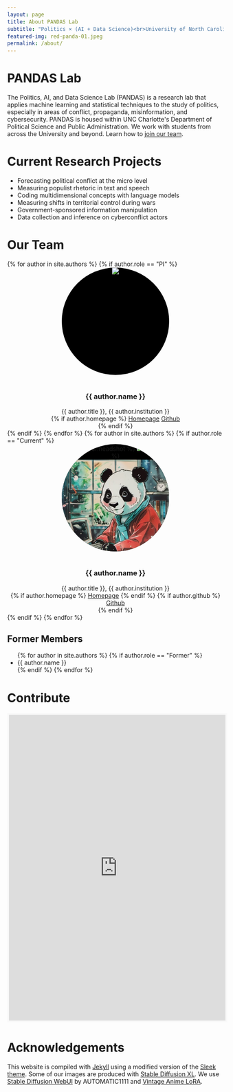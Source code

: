 ```yaml
---
layout: page
title: About PANDAS Lab
subtitle: "Politics × (AI + Data Science)<br>University of North Carolina at Charlotte"
featured-img: red-panda-01.jpeg
permalink: /about/
---
```


# PANDAS Lab

The Politics, AI, and Data Science Lab (PANDAS) is a research lab that applies machine learning and statistical techniques to the study of politics, especially in areas of conflict, propaganda, misinformation, and cybersecurity. PANDAS is housed within UNC Charlotte's Department of Political Science and Public Administration. We work with students from across the University and beyond. Learn how to [join our team](/join.html).

# Current Research Projects

* Forecasting political conflict at the micro level
* Measuring populist rhetoric in text and speech
* Coding multidimensional concepts with language models
* Measuring shifts in territorial control during wars
* Government-sponsored information manipulation
* Data collection and inference on cyberconflict actors

# Our Team
<a href="#team"></a>

<div class="post-list" style="justify-content: center" itemscope="" itemtype="http://schema.org/Blog">
            {% for author in site.authors %}
            {% if author.role == "PI" %}
            <div class="author-card">
              <center>
              <div style="min-width:250px; min-height:250px; max-width:250px; max-height:250px; border-radius:50%; overflow:hidden; background-color:black">
                <img src="{{ author.headshot }}" style="width:100%; margin:0; padding:0">
              </div><br>
               <h3>{{ author.name }}</h3>
               {{ author.title }}, {{ author.institution }} <br>
                {% if author.homepage %}
                  <a href="{{ author.homepage }}" class="label onwhite">Homepage</a> <a href="{{ author.github }}" class="label onwhite">Github</a> <br>
                {% endif %}
              </center>
            </div>
            {% endif %}
            {% endfor %}
            {% for author in site.authors %}
            {% if author.role == "Current" %}
            <div class="author-card">
              <center>
              <div style="min-width:250px; min-height:250px; max-width:250px; max-height:250px; border-radius:50%; overflow:hidden; background-color:black">
              	{% if author.headshot %}
                	<img src="{{ author.headshot }}" style="width:100%; margin:0; padding:0">
                {% else %}
                	<img src="/assets/img/panda-headshot.jpeg" style="width:100%; margin:0; padding:0">
                {% endif %}
              </div><br>
               <h3>{{ author.name }}</h3>
               {{ author.title }}, {{ author.institution }} <br>
                {% if author.homepage %}
                  <a href="{{ author.homepage }}" class="label onwhite">Homepage</a> 
                {% endif %}
                {% if author.github %}
                  <a href="{{ author.github }}" class="label onwhite">Github</a> <br>
                {% endif %}
              </center>
            </div>
            {% endif %}
            {% endfor %}
</div>

## Former Members
<!-- <div class="callout"> -->
<ul>
{% for author in site.authors %}
    {% if author.role == "Former" %}
        <li> {{ author.name }} </li>
    {% endif %}
{% endfor %}
</ul>
<!-- </div> -->


# Contribute
<iframe id='kofiframe' src='https://ko-fi.com/pandaslab/?hidefeed=true&widget=true&embed=true&preview=true' style='border:none;width:100%;padding:4px;background:#f9f9f9;' height='712' title='pandaslab'></iframe>


# Acknowledgements  

This website is compiled with [Jekyll](https://jekyllrb.com/) using a modified version of the [Sleek theme](https://github.com/janczizikow/sleek). Some of our images are produced with [Stable Diffusion XL](https://huggingface.co/papers/2307.01952). We use 
[Stable Diffusion WebUI](https://github.com/AUTOMATIC1111/stable-diffusion-webui) by AUTOMATIC1111 and [Vintage Anime LoRA](https://civitai.com/models/313318/vintage-anime).